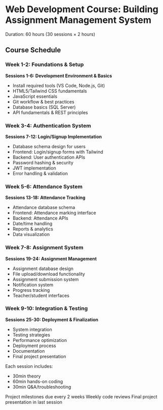 # Web Development Course: Building Assignment Management System
Duration: 60 hours (30 sessions × 2 hours)

## Course Schedule

### Week 1-2: Foundations & Setup
**Sessions 1-6: Development Environment & Basics**
- Install required tools (VS Code, Node.js, Git)
- HTML5/Tailwind CSS fundamentals
- JavaScript essentials
- Git workflow & best practices
- Database basics (SQL Server)
- API fundamentals & REST principles

### Week 3-4: Authentication System
**Sessions 7-12: Login/Signup Implementation**
- Database schema design for users
- Frontend: Login/signup forms with Tailwind
- Backend: User authentication APIs
- Password hashing & security
- JWT implementation
- Error handling & validation

### Week 5-6: Attendance System
**Sessions 13-18: Attendance Tracking**
- Attendance database schema
- Frontend: Attendance marking interface
- Backend: Attendance APIs
- Date/time handling
- Reports & analytics
- Data visualization

### Week 7-8: Assignment System
**Sessions 19-24: Assignment Management**
- Assignment database design
- File upload/download functionality
- Assignment submission system
- Notification system
- Progress tracking
- Teacher/student interfaces

### Week 9-10: Integration & Testing
**Sessions 25-30: Deployment & Finalization**
- System integration
- Testing strategies
- Performance optimization
- Deployment process
- Documentation
- Final project presentation

Each session includes:
- 30min theory
- 60min hands-on coding
- 30min Q&A/troubleshooting

Project milestones due every 2 weeks
Weekly code reviews
Final project presentation in last session

